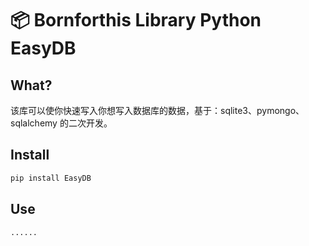 # 📦 Bornforthis Library Python EasyDB

## What?

该库可以使你快速写入你想写入数据库的数据，基于：sqlite3、pymongo、sqlalchemy 的二次开发。

## Install

```python
pip install EasyDB
```

## Use

```python
......
```